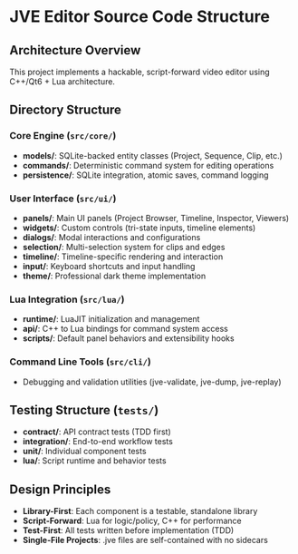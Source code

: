 # JVE Editor Source Code Structure

## Architecture Overview
This project implements a hackable, script-forward video editor using C++/Qt6 + Lua architecture.

## Directory Structure

### Core Engine (`src/core/`)
- **models/**: SQLite-backed entity classes (Project, Sequence, Clip, etc.)
- **commands/**: Deterministic command system for editing operations
- **persistence/**: SQLite integration, atomic saves, command logging

### User Interface (`src/ui/`)
- **panels/**: Main UI panels (Project Browser, Timeline, Inspector, Viewers)
- **widgets/**: Custom controls (tri-state inputs, timeline elements)
- **dialogs/**: Modal interactions and configurations
- **selection/**: Multi-selection system for clips and edges
- **timeline/**: Timeline-specific rendering and interaction
- **input/**: Keyboard shortcuts and input handling
- **theme/**: Professional dark theme implementation

### Lua Integration (`src/lua/`)
- **runtime/**: LuaJIT initialization and management
- **api/**: C++ to Lua bindings for command system access
- **scripts/**: Default panel behaviors and extensibility hooks

### Command Line Tools (`src/cli/`)
- Debugging and validation utilities (jve-validate, jve-dump, jve-replay)

## Testing Structure (`tests/`)
- **contract/**: API contract tests (TDD first)
- **integration/**: End-to-end workflow tests
- **unit/**: Individual component tests
- **lua/**: Script runtime and behavior tests

## Design Principles
- **Library-First**: Each component is a testable, standalone library
- **Script-Forward**: Lua for logic/policy, C++ for performance
- **Test-First**: All tests written before implementation (TDD)
- **Single-File Projects**: .jve files are self-contained with no sidecars